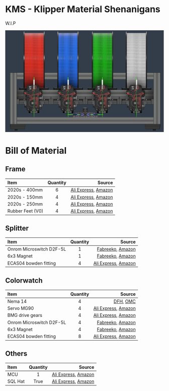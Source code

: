# KMS - Klipper Material Shenanigans

W.I.P

<p align="center">
  <img src="images/kms.png" width="800">
</p>


# Bill of Material

## Frame

| Item              | Quantity | Source |
| :---------------- | :------: | ------: |
| 2020s - 400mm     |     6    | [Ali Express](https://website-name.com), [Amazon](https://www.amazon.com/gp/product/B09JV8632L?th=1) |
| 2020s - 150mm     |     4    | [Ali Express](https://website-name.com), [Amazon](https://www.amazon.com/gp/product/B0B17G9NH4?th=1) |
| 2020s - 250mm     |     4    | [Ali Express](https://website-name.com), [Amazon](https://www.amazon.com/gp/product/B09JVXBWRN) |
| Rubber Feet (V0)  |     4    | [Ali Express](https://website-name.com), [Amazon](https://www.amazon.com/gp/product/B0BKVGS4QX) |

## Splitter

| Item                     | Quantity | Source |
| :----------------------- | :------: | ----: |
| Onrom Microswitch D2F-5L |     1    | [Fabreeko](https://www.fabreeko.com/products/microswitch-d2f-l-type?variant=44184257429759), [Amazon](https://www.amazon.com/OMRON-ELECTRONIC-COMPONENTS-D2F-L-SWITCH/dp/B00M1ZFQOC) |
| 6x3 Magnet               |     1    | [Fabreeko](https://www.fabreeko.com/products/n52-neodym-magnet-6x3mm-schwarz), [Amazon](https://www.amazon.com/Grtard-Magnets-Neodymium-Refrigerator-Building/dp/B09TQP1KZ5) |
| ECAS04 bowden fitting    |     4    | [Ali Express](https://www.aliexpress.us/item/3256805436525602.html), [Amazon](https://www.amazon.com/gp/product/B099FG52D4) |

## Colorwatch

| Item                     | Quantity | Source |
| :----------------------- | :------: | ----: |
| Nema 14                  |     4    | [DFH](https://dfh.fm/products/omc-stepperonline-14hs11-1004s), [OMC](https://www.omc-stepperonline.com/nema-14-bipolar-1-8deg-12-5ncm-17-7oz-in-1a-3-5v-35x35x28mm-4-wires-14hs11-1004s) |
| Servo MG90               |     4    | [Ali Express](https://website-name.com), [Amazon](https://website-name.com) |
| BMG drive gears          |     4    | [Ali Express](https://website-name.com), [Amazon](https://website-name.com) |
| Onrom Microswitch D2F-5L |     4    | [Fabreeko](https://www.fabreeko.com/products/microswitch-d2f-l-type?variant=44184257429759), [Amazon](https://www.amazon.com/OMRON-ELECTRONIC-COMPONENTS-D2F-L-SWITCH/dp/B00M1ZFQOC) || Spring                   |     4    | [Ali Express](https://website-name.com), [Amazon](https://website-name.com) |
| 6x3 Magnet               |     4    | [Fabreeko](https://www.fabreeko.com/products/n52-neodym-magnet-6x3mm-schwarz), [Amazon](https://www.amazon.com/Grtard-Magnets-Neodymium-Refrigerator-Building/dp/B09TQP1KZ5) |
| ECAS04 bowden fitting    |     8    | [Ali Express](https://www.aliexpress.us/item/3256805436525602.html), [Amazon](https://www.amazon.com/gp/product/B099FG52D4) |

## Others

| Item              | Quantity | Source |
| :---------------- | :------: | ----: |
| MCU               |     1    | [Ali Express](https://website-name.com), [Amazon](https://website-name.com) |
| SQL Hat           |   True   | [Ali Express](https://website-name.com), [Amazon](https://website-name.com) |

